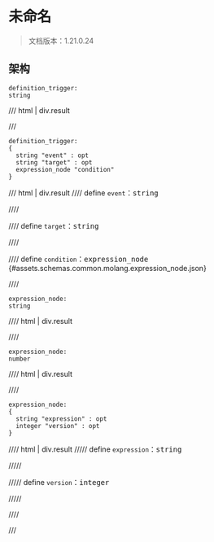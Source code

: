 # 未命名

> 文档版本：1.21.0.24



## 架构

```mcschema
definition_trigger:
string

```

/// html | div.result

///


```mcschema
definition_trigger:
{
  string "event" : opt
  string "target" : opt
  expression_node "condition"
}

```

/// html | div.result
//// define
`event`：<samp>string</samp>


////


//// define
`target`：<samp>string</samp>


////


//// define
`condition`：<samp>expression_node</samp> {#assets.schemas.common.molang.expression_node.json}


////

```mcschema
expression_node:
string

```

//// html | div.result

////


```mcschema
expression_node:
number

```

//// html | div.result

////


```mcschema
expression_node:
{
  string "expression" : opt
  integer "version" : opt
}

```

//// html | div.result
///// define
`expression`：<samp>string</samp>


/////


///// define
`version`：<samp>integer</samp>


/////


////




///



